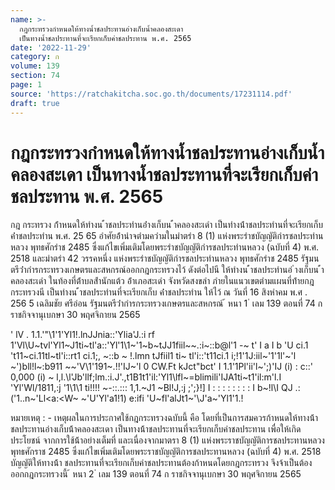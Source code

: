```yaml
---
name: >-
  กฎกระทรวงกำหนดให้ทางน้ำชลประทานอ่างเก็บน้ำคลองสะเดา
  เป็นทางน้ำชลประทานที่จะเรียกเก็บค่าชลประทาน พ.ศ. 2565
date: '2022-11-29'
category: ก
volume: 139
section: 74
page: 1
source: 'https://ratchakitcha.soc.go.th/documents/17231114.pdf'
draft: true
---
```


# กฎกระทรวงกำหนดให้ทางน้ำชลประทานอ่างเก็บน้ำคลองสะเดา เป็นทางน้ำชลประทานที่จะเรียกเก็บค่าชลประทาน พ.ศ. 2565

กฎ กระทรวง ก้ําหนดให้ทํางน ้ําชลประทํานอ่ํางเก็บน ้ําคลองสะเดํา เป็นทํางน้ําชลประทํานที่จะเรียกเก็บค่ําชลประทําน พ.ศ. 25 65 อําศัยอ้ํานําจตํามควํามในมําตรํา 8 (1) แห่งพระรําชบัญญัติกํารชลประทํานหลวง พุทธศักรําช 2485 ซึ่งแก้ไขเพิ่มเติมโดยพระรําชบัญญัติกํารชลประทํานหลวง (ฉบับที่ 4) พ.ศ. 2518 และมําตรํา 42 วรรคหนึ่ง แห่งพระรําชบัญญัติกํารชลประทํานหลวง พุทธศักรําช 2485 รัฐมนตรีว่ํากํารกระทรวงเกษตรและสหกรณ์ออกกฎกระทรวงไว้ ดังต่อไปนี ให้ทํางน ้ําชลประทํานอ่ ํางเก็บน ้ําคลองสะเดํา ในท้องที่ต้ําบลส้ํานักแต้ว อ้ําเภอสะเดํา จังหวัดสงขลํา ภํายในแนวเขตตํามแผนที่ท้ํายกฎกระทรวงนี เป็นทํางน ้ําชลประทํานที่จะเรียกเก็บ ค่ําชลประทําน ให้ไว้ ณ วันที่ 16 สิงหําคม พ.ศ . 256 5 เฉลิมชัย ศรีอ่อน รัฐมนตรีว่ํากํารกระทรวงเกษตรและสหกรณ์ ้ หนา 1 ่ เลม 139 ตอนที่ 74 ก ราชกิจจานุเบกษา 30 พฤศจิกายน 2565

' lV . 1.1.'"\1'1'Yl1!.lnJJnia::'Ylia'J.:i rf 1'Vl\U~tvl'Yl1~J1ti~tl'a::'Yl'1\1~'1~b~tJJ1fiil~~.:i~::b@l'1 -~ t' I a I b 'U ci.1 't11~ci.11tl~tl'i::rt1 ci.1;, ~::b ~ !.lmn tJfiil1 ti~ tl'i::'t11ci.1 i;!1'1J:iil~'1'1l'~'l ~')bll!l~:b911 ~~'V\1'191~.!!'IJ~'l 0 CW.Ft kJct"bct' I 1.1'1Pl'ii'l~';)'IJ (i) : c::' 0,000 (i) ~ l,l.\l'Jb'llf;lm.:i.J'.,t1B1t1'il:'Yl1\lfl~=blimili'IJA1ti~t1'il:m'l.I 'Yl'Wl/1811,:j '1\1\1 ti!!!! ~-::.::: 1,1.~J1 ~Bl!J,:j ;';}!] I : : : : : : : : I b~!l\I QJ .: ('1..n~'Ll<a:<W~ ~'U'Yl'a1!1) e:ifi 'U~fl'alJt1~'\J'a~'Yl1'1.!

หมายเหตุ : - เหตุผลในการประกาศใช้กฎกระทรวงฉบับนี้ คือ โดยที่เป็นการสมควรก้าหนดให้ทางน้้า ชลประทานอ่างเก็บน้้าคลองสะเดา เป็นทางน้้าชลประทานที่จะเรียกเก็บค่าชลประทาน เพื่อให้เกิดประโยชน์ จากการใช้น้้าอย่างเต็มที่ และเนื่องจากมาตรา 8 (1) แห่งพระราชบัญญัติการชลประทานหลวง พุทธศักราช 2485 ซึ่งแก้ไขเพิ่มเติมโดยพระราชบัญญัติการชลประทานหลวง (ฉบับที่ 4) พ.ศ. 2518 บัญญัติให้ทางน้้า ชลประทานที่จะเรียกเก็บค่าชลประทานต้องก้าหนดโดยกฎกระทรวง จึงจ้าเป็นต้องออกกฎกระทรวงนี้ ้ หนา 2 ่ เลม 139 ตอนที่ 74 ก ราชกิจจานุเบกษา 30 พฤศจิกายน 2565
